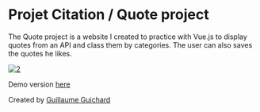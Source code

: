 # Projet Citation / Quote project
The Quote project is a website I created to practice with Vue.js to display quotes from an API and class them by categories. The user can also saves the quotes he likes.

<a href="https://ibb.co/TTfN62B"><img src="https://i.ibb.co/YWCVmQ7/2.png" alt="2" border="0"></a>

Demo version <a href="https://guiguillaume.alwaysdata.net/citations/">here</a>

Created by <a href="https://guiguillaume.alwaysdata.net">Guillaume Guichard</a>

